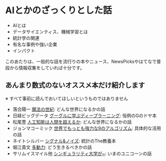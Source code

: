 # AIとかのざっくりとした話
- AIとは
- データサイエンティス、機械学習とは
- 統計学の関連
- 有名な事例や強い企業
- インパクト

このあたりは、一般的な話を流行りの本やニュース、NewsPicksやはてなで普段から情報収集をしていれば十分です。

## あんまり数式のないオススメ本だけ紹介します
※ すべて事前に読んでおいてほしいというものではありません
- 落合陽一 <a target="_blank" href="http://amzn.asia/cIA7HJK">魔法の世紀</a>: どんな世界になるかの話
- 日経ビッグデータ <a target="_blank" href="http://amzn.asia/6cN40AB">グーグルに学ぶディープラーニング</a>: 恒例のGのドヤ本
- 松尾豊 <a target="_blank" href="http://amzn.asia/cEoHaEC">人工知能は人間を超えるか</a>: どんな世界になるかの話
- ジョンマコーミック <a target="_blank" href="http://amzn.asia/izmmLmk">世界でもっとも強力な9のアルゴリズム</a>: 具体的な活用の話
- ネイトシルバー <a target="_blank" href="http://amzn.asia/7ZcrlIr">シグナル&ノイズ</a>: 統計のThe教養本
- 堀江貴文 <a target="_blank" href="http://amzn.asia/84Mn67b">多動力</a>: どう生きるべきかの話
- サリムイスマイル他 <a target="_blank" href="http://amzn.asia/0Vj2LkP">シンギュラリティ大学が~</a>: いまのユニコーンの話
